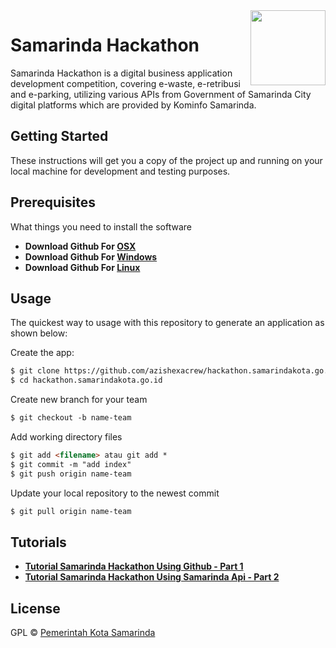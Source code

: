 <img src="https://hackathon.samarindakota.go.id/img/logo_home.png" align="right" width="120px"/>


# Samarinda Hackathon

Samarinda Hackathon is a digital business application development competition, covering e-waste, e-retribusi and e-parking, utilizing various APIs from Government of Samarinda City digital platforms which are provided by Kominfo Samarinda.

## Getting Started
These instructions will get you a copy of the project up and running on your local machine for development and testing purposes.
## Prerequisites
What things you need to install the software
* **Download Github For [OSX](http://git-scm.com/download/mac)**
* **Download Github For [Windows](https://gitforwindows.org/)**
* **Download Github For [Linux](http://git-scm.com/book/en/Getting-Started-Installing-Git)**

## Usage
The quickest way to usage with this repository to generate an application as shown below:

Create the app:
 ```html
 $ git clone https://github.com/azishexacrew/hackathon.samarindakota.go.id.git    
 $ cd hackathon.samarindakota.go.id
 ```
 
 Create new branch for your team
 ```html
 $ git checkout -b name-team    
 ```
 
 Add working directory files
  ```html
 $ git add <filename> atau git add *
 $ git commit -m "add index"
 $ git push origin name-team
 ```
 
 Update your local repository to the newest commit
  ```html
 $ git pull origin name-team
 ```

## Tutorials
* **[Tutorial Samarinda Hackathon Using Github - Part 1](https://www.youtube.com/watch?v=K7VErwgRclQ)**
* **[Tutorial Samarinda Hackathon Using Samarinda Api - Part 2](https://www.youtube.com/watch?v=7l1CE4Mudlw)**
## License

GPL © [Pemerintah Kota Samarinda](https://samarindakota.go.id)
